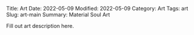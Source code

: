 Title: Art
Date: 2022-05-09
Modified: 2022-05-09
Category: Art
Tags: art
Slug: art-main
Summary: Material Soul Art

Fill out art description here.
